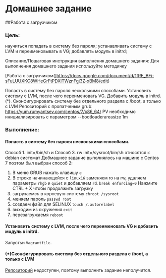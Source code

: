 
# Домашнее задание
##Работа с загрузчиком

### Цель:
научиться попадать в систему без пароля;
устанавливать систему с LVM и переименовывать в VG;
добавлять модуль в initrd;


Описание/Пошаговая инструкция выполнения домашнего задания:
Для выполнения домашнего задания используйте методичку

[Работа с загрузчиком(]https://docs.google.com/document/d/1fRE_BFi-sFuLUUXKC8WHeGrFtPDXlTWznFgj3Z-xBM8/edit)

Попасть в систему без пароля несколькими способами.
Установить систему с LVM, после чего переименовать VG.
Добавить модуль в initrd.
(*). Сконфигурировать систему без отдельного раздела с /boot, а только с LVM
Репозиторий с пропатченым grub: https://yum.rumyantsev.com/centos/7/x86_64/
PV необходимо инициализировать с параметром --bootloaderareasize 1m

### Выполнение:
#### Попасть в систему без пароля несколькими способами.
Способ 1. init=/bin/sh и Способ 3. rw init=/sysroot/bin/sh относятся к debian системат
Добмашнее задание выполнялось на машине с Centos 7  поэтом был выбран способ 2:

1. В меню GRUB нажать клавишу `e`
2. В строке начинающейся с `linux16` заменяем ro на rw, удаляем параметры `rhgb` и `quiet` и добавляем `rd.break enforcing=0`
Нажмите CTRL + X чтобы продолжить загрузку
3. загрузаемся в корневую систему `chroot /sysroot`
4. меняем пароль `passwd root`
5. создаем файл для SELINUX `touch /.autorelabel`
6. выходим из окружения  `exit`
7. перезагружаемя `reboot`

#### Установить систему с LVM, после чего переименовать VG и добавить модуль в initrd.
Запустьи `Vagrantfile`.

#### (*)Сконфигурировать систему без отдельного раздела с /boot, а только с LVM
[Репозиторий](https://yum.rumyantsev.com/centos/7/x86_64/) недоступен, поэтому выполнить задание неполучится.